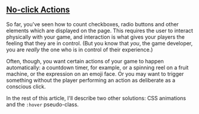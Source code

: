 <!-- No click Actions -->
<section
  id="no-click-actions"
  aria-labelledby="no-click-actions"
  data-item="No-click Actions"
>
  <h2><a href="#no-click-actions">No-click Actions</a></h2>
  
So far, you've seen how to count checkboxes, radio buttons and other elements which are displayed on the page. This requires the user to interact physically with your game, and interaction is what gives your players the feeling that they are in control. (But you know that _you_, the game developer, you are _really_ the one who is in control of their experience.)

Often, though, you want certain actions of your game to happen automatically: a countdown timer, for example, or a spinning reel on a fruit machine, or the expression on an emoji face. Or you may want to trigger something without the player performing an action as deliberate as a conscious click.

In the rest of this article, I'll describe two other solutions: CSS animations and the `:hover` pseudo-class.

</section>